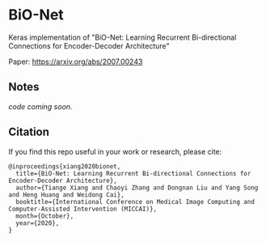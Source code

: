 # BiO-Net
Keras implementation of "BiO-Net: Learning Recurrent Bi-directional Connections for Encoder-Decoder Architecture"

Paper: https://arxiv.org/abs/2007.00243

## Notes

*code coming soon.*

## Citation

If you find this repo useful in your work or research, please cite:

```
@inproceedings{xiang2020bionet,
  title={BiO-Net: Learning Recurrent Bi-directional Connections for Encoder-Decoder Architecture},
  author={Tiange Xiang and Chaoyi Zhang and Dongnan Liu and Yang Song and Heng Huang and Weidong Cai},
  booktitle={International Conference on Medical Image Computing and Computer-Assisted Intervention (MICCAI)},
  month={October},
  year={2020},
}
```


